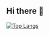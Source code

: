## Hi there 👋
[![Top Langs](https://github-readme-stats.vercel.app/api/top-langs/?username=thoushawnotpass)](https://github.com/anuraghazra/github-readme-stats)
